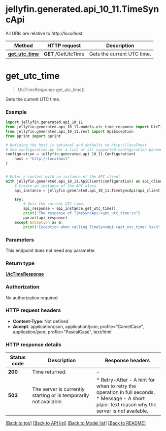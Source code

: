 # jellyfin.generated.api_10_11.TimeSyncApi

All URIs are relative to *http://localhost*

Method | HTTP request | Description
------------- | ------------- | -------------
[**get_utc_time**](TimeSyncApi.md#get_utc_time) | **GET** /GetUtcTime | Gets the current UTC time.


# **get_utc_time**
> UtcTimeResponse get_utc_time()

Gets the current UTC time.

### Example


```python
import jellyfin.generated.api_10_11
from jellyfin.generated.api_10_11.models.utc_time_response import UtcTimeResponse
from jellyfin.generated.api_10_11.rest import ApiException
from pprint import pprint

# Defining the host is optional and defaults to http://localhost
# See configuration.py for a list of all supported configuration parameters.
configuration = jellyfin.generated.api_10_11.Configuration(
    host = "http://localhost"
)


# Enter a context with an instance of the API client
with jellyfin.generated.api_10_11.ApiClient(configuration) as api_client:
    # Create an instance of the API class
    api_instance = jellyfin.generated.api_10_11.TimeSyncApi(api_client)

    try:
        # Gets the current UTC time.
        api_response = api_instance.get_utc_time()
        print("The response of TimeSyncApi->get_utc_time:\n")
        pprint(api_response)
    except Exception as e:
        print("Exception when calling TimeSyncApi->get_utc_time: %s\n" % e)
```



### Parameters

This endpoint does not need any parameter.

### Return type

[**UtcTimeResponse**](UtcTimeResponse.md)

### Authorization

No authorization required

### HTTP request headers

 - **Content-Type**: Not defined
 - **Accept**: application/json, application/json; profile="CamelCase", application/json; profile="PascalCase", text/html

### HTTP response details

| Status code | Description | Response headers |
|-------------|-------------|------------------|
**200** | Time returned. |  -  |
**503** | The server is currently starting or is temporarily not available. |  * Retry-After - A hint for when to retry the operation in full seconds. <br>  * Message - A short plain-text reason why the server is not available. <br>  |

[[Back to top]](#) [[Back to API list]](../README.md#documentation-for-api-endpoints) [[Back to Model list]](../README.md#documentation-for-models) [[Back to README]](../README.md)

